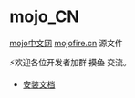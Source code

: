 # mojo_CN


[mojo中文网](https://mojofire.cn) [mojofire.cn](https://mojofire.cn) 源文件


⚡欢迎各位开发者加群 ~~摸鱼~~ 交流。


- [安装文档](./docs/install.md)


